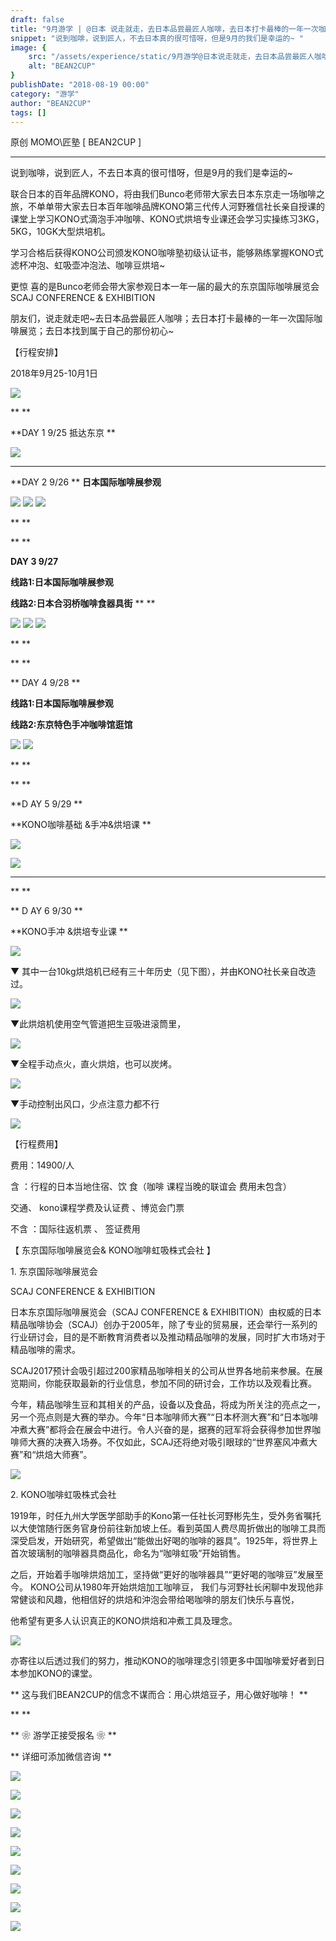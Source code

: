 ```yaml
---
draft: false
title: "9月游学 | @日本 说走就走，去日本品尝最匠人咖啡，去日本打卡最棒的一年一次咖啡展览，去日本找到属于自己的那杯咖啡~ "
snippet: "说到咖啡，说到匠人，不去日本真的很可惜呀，但是9月的我们是幸运的~ "
image: {
    src: "/assets/experience/static/9月游学@日本说走就走，去日本品尝最匠人咖啡，去日本打卡最棒的一年一次咖啡展览，去日本找到属于自己的那杯咖啡~_01.png",
    alt: "BEAN2CUP"
}
publishDate: "2018-08-19 00:00"
category: "游学"
author: "BEAN2CUP"
tags: []
---
```


<!-- #  9月游学 | @日本 说走就走，去日本品尝最匠人咖啡，去日本打卡最棒的一年一次咖啡展览，去日本找到属于自己的那杯咖啡~ -->

原创  MOMO\匠塾  [ BEAN2CUP ]

__ _ _ _ _

说到咖啡，说到匠人，不去日本真的很可惜呀，但是9月的我们是幸运的~

联合日本的百年品牌KONO，将由我们Bunco老师带大家去日本东京走一场咖啡之旅，不单单带大家去日本百年咖啡品牌KONO第三代传人河野雅信社长亲自授课的课堂上学习KONO式滴泡手冲咖啡、KONO式烘培专业课还会学习实操练习3KG，5KG，10GK大型烘培机。

学习合格后获得KONO公司颁发KONO咖啡塾初级认证书，能够熟练掌握KONO式滤杯冲泡、虹吸壶冲泡法、咖啡豆烘培~

更惊  喜的是Bunco老师会带大家参观日本一年一届的最大的东京国际咖啡展览会  SCAJ CONFERENCE & EXHIBITION



朋友们，说走就走吧~去日本品尝最匠人咖啡；去日本打卡最棒的一年一次国际咖啡展览；去日本找到属于自己的那份初心~



【行程安排】

2018年9月25-10月1日

![](/assets/experience/static/9月游学@日本说走就走，去日本品尝最匠人咖啡，去日本打卡最棒的一年一次咖啡展览，去日本找到属于自己的那杯咖啡~_01.png)



**
**

**DAY 1 9/25 抵达东京  **

![](/assets/experience/static/9月游学@日本说走就走，去日本品尝最匠人咖啡，去日本打卡最棒的一年一次咖啡展览，去日本找到属于自己的那杯咖啡~_02.png)

****

**DAY 2 9/26 ** **日本国际咖啡展参观**

![](/assets/experience/static/9月游学@日本说走就走，去日本品尝最匠人咖啡，去日本打卡最棒的一年一次咖啡展览，去日本找到属于自己的那杯咖啡~_03.jpeg)
![](/assets/experience/static/9月游学@日本说走就走，去日本品尝最匠人咖啡，去日本打卡最棒的一年一次咖啡展览，去日本找到属于自己的那杯咖啡~_04.jpeg)
![](/assets/experience/static/9月游学@日本说走就走，去日本品尝最匠人咖啡，去日本打卡最棒的一年一次咖啡展览，去日本找到属于自己的那杯咖啡~_05.jpeg)

**
**

**
**

**DAY 3 9/27**

**线路1:日本国际咖啡展参观**

**线路2:日本合羽桥咖啡食器具街** **
**

![](/assets/experience/static/9月游学@日本说走就走，去日本品尝最匠人咖啡，去日本打卡最棒的一年一次咖啡展览，去日本找到属于自己的那杯咖啡~_06.jpeg)
![](/assets/experience/static/9月游学@日本说走就走，去日本品尝最匠人咖啡，去日本打卡最棒的一年一次咖啡展览，去日本找到属于自己的那杯咖啡~_07.jpeg)
![](/assets/experience/static/9月游学@日本说走就走，去日本品尝最匠人咖啡，去日本打卡最棒的一年一次咖啡展览，去日本找到属于自己的那杯咖啡~_08.jpeg)

**
**

**
**

** DAY 4 9/28
**

**线路1:日本国际咖啡展参观**

**线路2:东京特色手冲咖啡馆逛馆**

![](/assets/experience/static/9月游学@日本说走就走，去日本品尝最匠人咖啡，去日本打卡最棒的一年一次咖啡展览，去日本找到属于自己的那杯咖啡~_09.jpeg)
![](/assets/experience/static/9月游学@日本说走就走，去日本品尝最匠人咖啡，去日本打卡最棒的一年一次咖啡展览，去日本找到属于自己的那杯咖啡~_10.jpeg)

**
**

**
**

**D AY  5 9/29
**

**KONO咖啡基础 &手冲&烘培课 **

![](/assets/experience/static/9月游学@日本说走就走，去日本品尝最匠人咖啡，去日本打卡最棒的一年一次咖啡展览，去日本找到属于自己的那杯咖啡~_11.jpeg)

![](/assets/experience/static/9月游学@日本说走就走，去日本品尝最匠人咖啡，去日本打卡最棒的一年一次咖啡展览，去日本找到属于自己的那杯咖啡~_12.jpeg)

** **

**
**

** D  AY  6 9/30
**

**KONO手冲 &烘培专业课 **

![](/assets/experience/static/9月游学@日本说走就走，去日本品尝最匠人咖啡，去日本打卡最棒的一年一次咖啡展览，去日本找到属于自己的那杯咖啡~_13.jpeg)

▼  其中一台10kg烘焙机已经有三十年历史（见下图），并由KONO社长亲自改造过。

![](/assets/experience/static/9月游学@日本说走就走，去日本品尝最匠人咖啡，去日本打卡最棒的一年一次咖啡展览，去日本找到属于自己的那杯咖啡~_14.jpeg)

▼此烘焙机使用空气管道把生豆吸进滚筒里，

![](/assets/experience/static/9月游学@日本说走就走，去日本品尝最匠人咖啡，去日本打卡最棒的一年一次咖啡展览，去日本找到属于自己的那杯咖啡~_15.jpeg)

▼全程手动点火，直火烘焙，也可以炭烤。

![](/assets/experience/static/9月游学@日本说走就走，去日本品尝最匠人咖啡，去日本打卡最棒的一年一次咖啡展览，去日本找到属于自己的那杯咖啡~_16.jpeg)

▼手动控制出风口，少点注意力都不行

![](/assets/experience/static/9月游学@日本说走就走，去日本品尝最匠人咖啡，去日本打卡最棒的一年一次咖啡展览，去日本找到属于自己的那杯咖啡~_17.jpeg)





【行程费用】

费用：14900/人

含  ：行程的日本当地住宿、饮  食（咖啡  课程当晚的联谊会  费用未包含）

交通、  kono课程学费及认证费  、博览会门票

不含  ：国际往返机票  、  签证费用





【  东京国际咖啡展览会& KONO咖啡虹吸株式会社  】



1\.  东京国际咖啡展览会

SCAJ CONFERENCE & EXHIBITION

日本东京国际咖啡展览会（SCAJ CONFERENCE &
EXHIBITION）由权威的日本精品咖啡协会（SCAJ）创办于2005年，除了专业的贸易展，还会举行一系列的行业研讨会，目的是不断教育消费者以及推动精品咖啡的发展，同时扩大市场对于精品咖啡的需求。

SCAJ2017预计会吸引超过200家精品咖啡相关的公司从世界各地前来参展。在展览期间，你能获取最新的行业信息，参加不同的研讨会，工作坊以及观看比赛。

今年，精品咖啡生豆和其相关的产品，设备以及食品，将成为所关注的亮点之一，另一个亮点则是大赛的举办。今年“日本咖啡师大赛”“日本杯测大赛”和“日本咖啡冲煮大赛”都将会在展会中进行。令人兴奋的是，据赛的冠军将会获得参加世界咖啡师大赛的决赛入场券。不仅如此，SCAJ还将绝对吸引眼球的“世界塞风冲煮大赛”和“烘焙大师赛”。

![](/assets/experience/static/9月游学@日本说走就走，去日本品尝最匠人咖啡，去日本打卡最棒的一年一次咖啡展览，去日本找到属于自己的那杯咖啡~_18.jpeg)



2\. KONO咖啡虹吸株式会社

1919年，时任九州大学医学部助手的Kono第一任社长河野彬先生，受外务省嘱托以大使馆随行医务官身份前往新加坡上任。看到英国人费尽周折做出的咖啡工具而深受启发，开始研究，希望做出“能做出好喝的咖啡的器具”。1925年，将世界上首次玻璃制的咖啡器具商品化，命名为“咖啡虹吸”开始销售。



之后，开始着手咖啡烘焙加工，坚持做“更好的咖啡器具”“更好喝的咖啡豆”发展至今。  KONO公司从1980年开始烘焙加工咖啡豆，
我们与河野社长闲聊中发现他非常健谈和风趣，他相信好的烘焙和沖泡会带给喝咖啡的朋友们快乐与喜悦，

他希望有更多人认识真正的KONO烘焙和冲煮工具及理念。



![](/assets/experience/static/9月游学@日本说走就走，去日本品尝最匠人咖啡，去日本打卡最棒的一年一次咖啡展览，去日本找到属于自己的那杯咖啡~_19.jpeg)



亦寄往以后透过我们的努力，推动KONO的咖啡理念引领更多中国咖啡爱好者到日本参加KONO的课堂。

** 这与我们BEAN2CUP的信念不谋而合：用心烘焙豆子，用心做好咖啡！  **

**
**

** ❀  游学正接受报名  ❀  **

** 详细可添加微信咨询  **

![](/assets/experience/static/9月游学@日本说走就走，去日本品尝最匠人咖啡，去日本打卡最棒的一年一次咖啡展览，去日本找到属于自己的那杯咖啡~_20.png)



![](/assets/experience/static/9月游学@日本说走就走，去日本品尝最匠人咖啡，去日本打卡最棒的一年一次咖啡展览，去日本找到属于自己的那杯咖啡~_21.jpeg)

![](/assets/experience/static/9月游学@日本说走就走，去日本品尝最匠人咖啡，去日本打卡最棒的一年一次咖啡展览，去日本找到属于自己的那杯咖啡~_22.jpeg)

![](/assets/experience/static/9月游学@日本说走就走，去日本品尝最匠人咖啡，去日本打卡最棒的一年一次咖啡展览，去日本找到属于自己的那杯咖啡~_23.jpeg)

![](/assets/experience/static/9月游学@日本说走就走，去日本品尝最匠人咖啡，去日本打卡最棒的一年一次咖啡展览，去日本找到属于自己的那杯咖啡~_24.jpeg)

![](/assets/experience/static/9月游学@日本说走就走，去日本品尝最匠人咖啡，去日本打卡最棒的一年一次咖啡展览，去日本找到属于自己的那杯咖啡~_25.jpeg)

![](/assets/experience/static/9月游学@日本说走就走，去日本品尝最匠人咖啡，去日本打卡最棒的一年一次咖啡展览，去日本找到属于自己的那杯咖啡~_26.jpeg)

![](/assets/experience/static/9月游学@日本说走就走，去日本品尝最匠人咖啡，去日本打卡最棒的一年一次咖啡展览，去日本找到属于自己的那杯咖啡~_27.jpeg)

![](/assets/experience/static/9月游学@日本说走就走，去日本品尝最匠人咖啡，去日本打卡最棒的一年一次咖啡展览，去日本找到属于自己的那杯咖啡~_28.jpeg)









